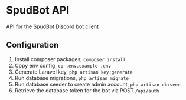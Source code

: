 # SpudBot API
API for the SpudBot Discord bot client


## Configuration

1. Install composer packages, ```composer install ```
2. Copy env config, ```cp .env.example .env```
3. Generate Laravel key, ```php artisan key:generate```
4. Run database migrations, ```php artisan migrate```
5. Run database seeder to create admin account, ```php artisan db:seed```
6. Retrieve the database token for the bot via POST `/api/auth`
